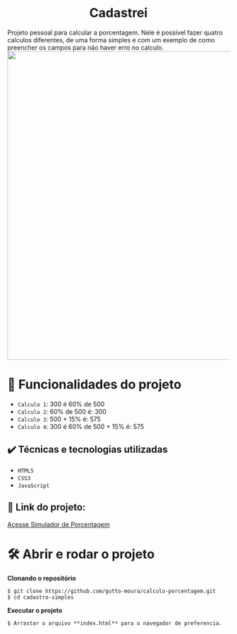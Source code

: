 <h1 align="center"> Cadastrei </h1>
Projeto pessoal para calcular a porcentagem. Nele é possível fazer quatro calculos diferentes, de uma forma simples e com um exemplo de como preencher os campos para não haver erro no calculo.

<img src="https://user-images.githubusercontent.com/86565123/193580368-c0336f7f-6d86-465d-8a63-9a8b088ac2d2.png" width="700px" align= "center"/>

# :hammer: Funcionalidades do projeto

- `Calculo 1`: 300 é 60% de 500
- `Calculo 2`: 60% de 500 é: 300
- `Calculo 3`:  500 + 15% é: 575
- `Calculo 4`: 300 é 60% de 500 + 15% é: 575

## ✔️ Técnicas e tecnologias utilizadas
- ``HTML5``
- ``CSS3``
- ``JavaScript``

## 🔗 Link do projeto:
[Acesse Simulador de Porcentagem](https://gutto-moura.github.io/calculo-porcentagem/)

# 🛠️ Abrir e rodar o projeto
**Clonando o repositório**
```
$ git clone https://github.com/gutto-moura/calculo-porcentagem.git
$ cd cadastro-simples
```
**Executar o projeto**
```
$ Arrastar o arquivo **index.html** para o navegador de preferencia.
```